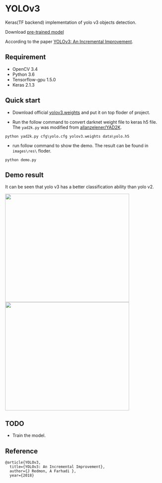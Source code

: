 # YOLOv3

Keras(TF backend) implementation of yolo v3 objects detection.

Download [pre-trained model](https://drive.google.com/file/d/1yT2-zmNFymMgY42Z72LIuqMaiWvYEUQR/view)

According to the paper [YOLOv3: An Incremental Improvement](https://pjreddie.com/media/files/papers/YOLOv3.pdf).

## Requirement

- OpenCV 3.4
- Python 3.6
- Tensorflow-gpu 1.5.0
- Keras 2.1.3

## Quick start

- Download official [yolov3.weights](https://pjreddie.com/media/files/yolov3.weights) and put it on top floder of project.

- Run the follow command to convert darknet weight file to keras h5 file. The `yad2k.py` was modified from [allanzelener/YAD2K](https://github.com/allanzelener/YAD2K).

```
python yad2k.py cfg\yolo.cfg yolov3.weights data\yolo.h5
```

- run follow command to show the demo. The result can be found in `images\res\` floder.

```
python demo.py
```

## Demo result

It can be seen that yolo v3 has a better classification ability than yolo v2.

<img width="400" height="350" src="/images/res/dog.jpg"/><img width="400" height="350" src="/images/res/person.jpg"/>

## TODO

- Train the model.

## Reference

    @article{YOLOv3,
      title={YOLOv3: An Incremental Improvement},
      author={J Redmon, A Farhadi },
      year={2018}
